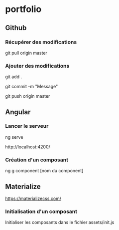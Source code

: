 # portfolio

## Github

### Récupérer des modifications

git pull origin master

### Ajouter des modifications

git add . 

git commit -m "Message"

git push origin master

## Angular

### Lancer le serveur

ng serve

http://localhost:4200/

### Création d'un composant

ng g component [nom du component]
  
## Materialize
 
 https://materializecss.com/
 
### Initialisation d'un composant

Initialiser les composants dans le fichier assets/init.js 
